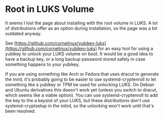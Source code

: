 # Root in LUKS Volume

It seems I lost the page about installing with the root volume in LUKS. A lot of distributions offer as an option during installation, so the page was a bit outdated anyway.

See [https://github.com/cornelinux/yubikey-luks](https://github.com/cornelinux/yubikey-luks) for an easy tool for using a yubikey to unlock your LUKS volume on boot. It would be a good idea to have a backup key, or a long backup password stored safely in case something happens to your yubikey.

If you are using something like Arch or Fedora that uses dracut to generate the inird, it's probably going to be easier to use systemd-cryptenroll to let something like a yubikey or TPM be used for unlocking LUKS.  On Debian and Ubuntu derivatives this doesn't work yet (unless you switch to dracut, which seems like a viable option).   You can use systemd-cryptenroll to add the key to the a keyslot of your LUKS, but these distributions don't use systemd-cryptsetup in the initrd, so the unlocking won't work until that's been resolved. &#x20;
